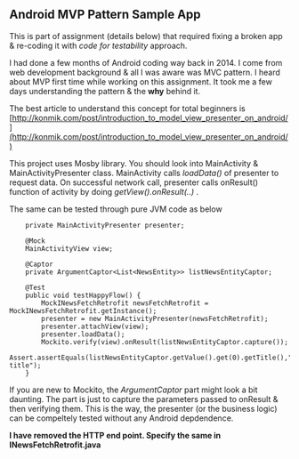 ## Android MVP Pattern Sample App ###

This is part of assignment (details below) that required fixing a broken app & re-coding it with *code for testability* approach. 

I had done a few months of Android coding way back in 2014. I come from web development background & all I was aware was MVC pattern. I heard about MVP first time while working on this assignment. It took me a few days understanding the pattern & the **why** behind it. 

The best article to understand this concept for total beginners is [http://konmik.com/post/introduction_to_model_view_presenter_on_android/](http://konmik.com/post/introduction_to_model_view_presenter_on_android/)

This project uses Mosby library. You should look into MainActivity & MainActivityPresenter class. MainActivity calls *loadData()* of presenter to request data. On successful network call, presenter calls onResult() function of activity by doing *getView().onResult(..)* . 

The same can be tested through pure JVM code as below

```
    private MainActivityPresenter presenter;

    @Mock
    MainActivityView view;

    @Captor
    private ArgumentCaptor<List<NewsEntity>> listNewsEntityCaptor;

    @Test
    public void testHappyFlow() {
        MockINewsFetchRetrofit newsFetchRetrofit = MockINewsFetchRetrofit.getInstance();
        presenter = new MainActivityPresenter(newsFetchRetrofit);
        presenter.attachView(view);
        presenter.loadData();
        Mockito.verify(view).onResult(listNewsEntityCaptor.capture());
        Assert.assertEquals(listNewsEntityCaptor.getValue().get(0).getTitle(),"test title");
    }

```

If you are new to Mockito, the *ArgumentCaptor* part might look a bit daunting. The part is just to capture the parameters passed to onResult & then verifying them. This is the way, the presenter (or the business logic) can be compeltely tested without any Android depdendence. 

**I have removed the HTTP end point. Specify the same in INewsFetchRetrofit.java**
